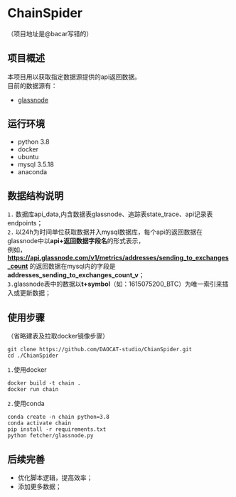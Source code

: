 # ChainSpider
（项目地址是@bacar写错的）
## 项目概述
本项目用以获取指定数据源提供的api返回数据。  
目前的数据源有：  
- [glassnode](https://docs.glassnode.com/)

## 运行环境
- python 3.8  
- docker
- ubuntu
- mysql 3.5.18
- anaconda

## 数据结构说明
`1.` 数据库api_data,内含数据表glassnode、追踪表state_trace、api记录表endpoints；  
`2.`
以24h为时间单位获取数据并入mysql数据库，每个api的返回数据在glassnode中以**api+返回数据字段名**的形式表示，  
例如，**https://api.glassnode.com/v1/metrics/addresses/sending_to_exchanges_count** 的返回数据在mysql内的字段是**addresses_sending_to_exchanges_count_v**；  
`3.`glassnode表中的数据以**t+symbol**（如：1615075200_BTC）为唯一索引来插入或更新数据；
  
## 使用步骤
（省略建表及拉取docker镜像步骤）  
```
git clone https://github.com/DAOCAT-studio/ChianSpider.git  
cd ./ChianSpider
```
`1.`使用docker
```
docker build -t chain .  
docker run chain
```
`2.`使用conda
```
conda create -n chain python=3.8
conda activate chain
pip install -r requirements.txt
python fetcher/glassnode.py 
```

## 后续完善
- 优化脚本逻辑，提高效率；
- 添加更多数据；